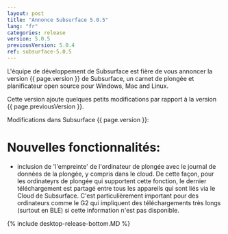 ```yaml
---
layout: post
title: "Annonce Subsurface 5.0.5"
lang: "fr"
categories: release
version: 5.0.5
previousVersion: 5.0.4
ref: subsurface-5.0.5
---
```


L'équipe de développement de Subsurface est fière de vous annoncer la version {{ page.version }} de Subsurface, un carnet de plongée et planificateur open source pour Windows, Mac and Linux.

Cette version ajoute quelques petits modifications par rapport à la version {{ page.previousVersion }}.

Modifications dans Subsurface {{ page.version }}:

# Nouvelles fonctionnalités:

- inclusion de 'l'empreinte' de l'ordinateur de plongée avec le journal de données de la plongée, y compris dans le cloud. De cette façon, pour les ordinateyrs de plongée qui supportent cette fonction, le dernier téléchargement est partagé entre tous les appareils qui sont liés via le Cloud de Subsurface. C'est particulièrement important pour des ordinateurs comme le G2 qui impliquent des téléchargements très longs (surtout en BLE) si cette information n'est pas disponible.


{% include desktop-release-bottom.MD %}
